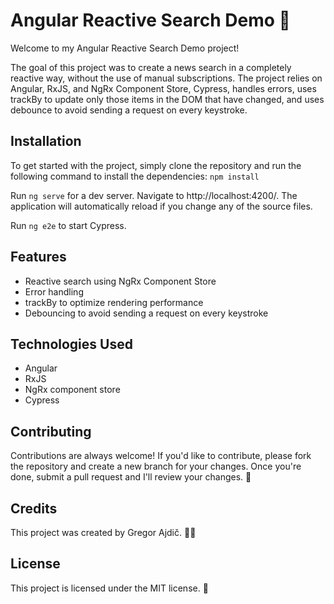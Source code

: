 # Angular Reactive Search Demo 🚀
Welcome to my Angular Reactive Search Demo project! 

The goal of this project was to create a news search in a completely reactive way, without the use of manual subscriptions. The project relies on Angular, RxJS, and NgRx Component Store, Cypress, handles errors, uses trackBy to update only those items in the DOM that have changed, and uses debounce to avoid sending a request on every keystroke.

## Installation
To get started with the project, simply clone the repository and run the following command to install the dependencies: `npm install`

Run `ng serve` for a dev server. Navigate to http://localhost:4200/. The application will automatically reload if you change any of the source files.

Run `ng e2e` to start Cypress.

## Features
- Reactive search using NgRx Component Store
- Error handling
- trackBy to optimize rendering performance
- Debouncing to avoid sending a request on every keystroke

## Technologies Used
- Angular
- RxJS
- NgRx component store
- Cypress

## Contributing
Contributions are always welcome! If you'd like to contribute, please fork the repository and create a new branch for your changes. Once you're done, submit a pull request and I'll review your changes. 🤝

## Credits
This project was created by Gregor Ajdič. 👨‍💻

## License
This project is licensed under the MIT license. 📝
